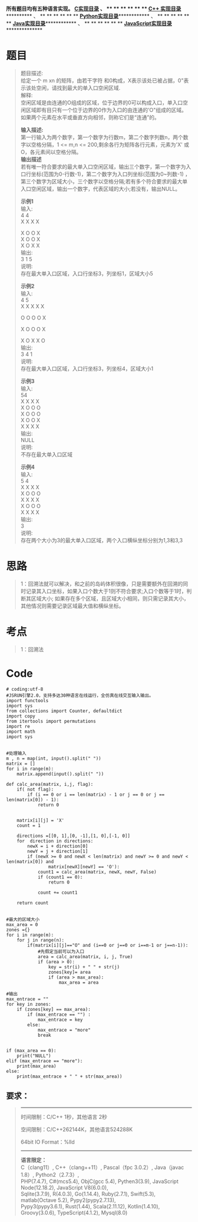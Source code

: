 **所有题目均有五种语言实现。
**[C实现目录](https://renjie.blog.csdn.net/article/details/129190260 "C实现目录")** 、
** ** ** ** ** ** **[C++
实现目录](https://blog.csdn.net/misayaaaaa/category_12036814.html "C++
实现目录")************** 、 ** ** ** ** ** **
**[Python实现目录](https://blog.csdn.net/misayaaaaa/category_12111005.html
"Python实现目录")************** 、 ** ** ** ** ** **
**[Java实现目录](https://blog.csdn.net/misayaaaaa/category_12111006.html
"Java实现目录")************** 、 ** ** ** ** ** **
**[JavaScript实现目录](https://blog.csdn.net/misayaaaaa/category_12199270.html
"JavaScript实现目录")****************

# 题目

> 题目描述:  
>  给定一个 m xn 的矩阵，由若干字符 和0构成，X表示该处已被占据，0"表示该处空闲，请找到最大的单入口空闲区域.  
>  解释:  
>  空闲区域是由连通的O组成的区域，位于边界的0可以构成入口，单入口空闲区域即有目只有一个位于边界的0作为入口的由连通的'O"组成的区域。  
>  如果两个元素在水平或垂直方向相邻，则称它们是“连通”的。
>
> **输入描述:**  
>  第一行输入为两个数字，第一个数字为行数m，第二个数字列数n，两个数字以空格分隔，1 <= m,n <= 200,剩余各行为矩阵各行元素，元素为'X'
> 或O，各元素间以空格分隔。  
>  **输出描述**  
>  若有唯一符合要求的最大单入口空闲区域，输出三个数字，第一个数字为入口行坐标(范围为0-行数-1)，第二个数字为入口列坐标(范围为0~列数-1)
> ，第三个数字为区域大小，三个数字以空格分隔;若有多个符合要求的最大单入口空闲区域，输出一个数字，代表区域的大小;若没有，输出NULL。
>
> **示例1**  
>  输入:  
>  4 4  
>  X X X X
>
> X O O X  
>  X O O X  
>  X O X X  
>  输出:  
>  3 1 5  
>  说明:  
>  存在最大单入口区域，入口行坐标3，列坐标1，区域大小5
>
> **示例2**  
>  输入:  
>  4 5  
>  X X X X X
>
> O O O O X
>
> X O O O X
>
> X O X X O  
>  输出:  
>  3 4 1  
>  说明:  
>  存在最大单入口区域，入口行坐标3，列坐标4，区域大小1
>
> **示例3**  
>  输入:  
>  54  
>  X X X X  
>  X O O O  
>  X O O O  
>  X O O X  
>  X X X X  
>  输出:  
>  NULL  
>  说明:  
>  不存在最大单入口区域
>
> **示例4**  
>  输入:  
>  5 4  
>  X X X X  
>  X O O O  
>  X X X X  
>  X O O O  
>  X X X X  
>  输出:  
>  3  
>  说明:  
>  存在两个大小为3的最大单入口区域，两个入口横纵坐标分别为1,3和3,3

# 思路

> 1：回溯法就可以解决，和之前的岛屿体积很像，只是需要额外在回溯的同时记录其入口坐标，如果入口个数大于1则不符合要求;入口个数等于1时，判断其区域大小;
> 如果存在多个区域，且区域大小相同，则只需记录其大小，其他情况则需要记录区域最大值和横纵坐标。

# 考点

> 1：回溯法

# Code

    
    
    # coding:utf-8
    #JSRUN引擎2.0，支持多达30种语言在线运行，全仿真在线交互输入输出。 
    import functools
    import sys
    from collections import Counter, defaultdict
    import copy
    from itertools import permutations
    import re
    import math
    import sys
    
    
    #处理输入
    m , n = map(int, input().split(" "))
    matrix = []
    for i in range(m):
        matrix.append(input().split(" "))
    
    def calc_area(matrix, i,j, flag):
        if( not flag):
            if (i == 0 or i == len(matrix) - 1 or j == 0 or j == len(matrix[0]) - 1):
                return 0
    
        
        matrix[i][j] = 'X'
        count = 1
        
        directions =[[0, 1],[0, -1],[1, 0],[-1, 0]]
        for  direction in directions:
            newX = i + direction[0]
            newY = j + direction[1]
            if (newX >= 0 and newX < len(matrix) and newY >= 0 and newY < len(matrix[0]) and 
                    matrix[newX][newY] == 'O'):
                count1 = calc_area(matrix, newX, newY, False)
                if (count1 == 0):
                    return 0
    
                count += count1
    
        return count
    
        
    #最大的区域大小  
    max_area = 0
    zones ={}
    for i in range(m):
        for j in range(n):
            if(matrix[i][j]=="O" and (i==0 or j==0 or i==m-1 or j==n-1)):
                #先假定当前可以为入口
                area = calc_area(matrix, i, j, True)
                if (area > 0):
                    key = str(i) + " " + str(j)
                    zones[key]= area
                    if (area > max_area):
                        max_area = area
    
    #输出
    max_entrace = ""
    for key in zones:
        if (zones[key] == max_area):
            if (max_entrace == "") :
                max_entrace = key
            else:
                max_entrace = "more"
                break
    
    
    if (max_area == 0):
        print("NULL")
    elif (max_entrace == "more"):
        print(max_area)
    else:
        print(max_entrace + " " + str(max_area))
    

## **要求：**

> * * *
>
> 时间限制：C/C++ 1秒，其他语言 2秒
>
> 空间限制：C/C++262144K，其他语言524288K
>
> 64bit IO Format：%lld
>
> * * *
>
> **语言限定：**  
>  C（clang11）, C++（clang++11）, Pascal（fpc 3.0.2）, Java（javac 1.8）,
> Python2（2.7.3）,  
>  PHP(7.4.7), C#(mcs5.4), ObjC(gcc 5.4), Pythen3(3.9), JavaScript
> Node(12.18.2), JavaScript V8(6.0.0),  
>  Sqlite(3.7.9), R(4.0.3), Go(1.14.4), Ruby(2.7.1), Swift(5.3), matlab(Octave
> 5.2), Pypy2(pypy2.7.13),  
>  Pypy3(pypy3.6.1), Rust(1.44), Scala(2.11.12), Kotlin(1.4.10),
> Groovy(3.0.6), TypeScript(4.1.2), Mysql(8.0)

